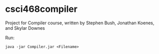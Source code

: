csci468compiler
===============

Project for Compiler course, written by Stephen Bush, Jonathan Koenes, and Skylar Downes

Run:
	
	java -jar Compiler.jar <Filename>